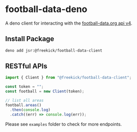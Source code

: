 # football-data-deno

A deno client for interacting with the
[football-data.org api v4](https://www.football-data.org/documentation/quickstart).


## Install Package
```sh
deno add jsr:@freekick/football-data-client
```

## RESTful APIs

```ts
import { Client } from "@freekick/football-data-client";

const token = "";
const football = new Client(token);

// list all areas
football.areas()
  .then(console.log)
  .catch((err) => console.log(err));
```

Please see `examples` folder to check for more endpoints.

